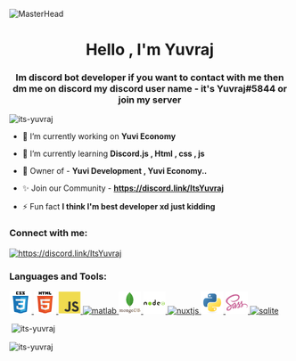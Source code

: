

<!--
**its-Yuvraj/its-Yuvraj** is a ✨ _special_ ✨ repository because its `README.md` (this file) appears on your GitHub profile.

Here are some ideas to get you started:

- 🔭 I’m currently working on ...
- 🌱 I’m currently learning ...
- 👯 I’m looking to collaborate on ...
- 🤔 I’m looking for help with ...
- 💬 Ask me about ...
- 📫 How to reach me: ...
- 😄 Pronouns: ...
- ⚡ Fun fact: ...
-->
![MasterHead](https://media.discordapp.net/attachments/936889496136474664/946344693220900914/20220224_152424.jpg)
<h1 align="center">Hello , I'm Yuvraj</h1>
<h3 align="center">Im discord bot developer if you want to contact with me then dm me on discord my discord user name - it's Yuvraj#5844 or join my server</h3>

<p align="left"> <img src="https://komarev.com/ghpvc/?username=its-yuvraj&label=Profile%20views&color=3557b5&style=flat" alt="its-yuvraj" /> </p>

- 🔭 I’m currently working on **Yuvi Economy**

- 🌱 I’m currently learning **Discord.js , Html , css , js**

- 👑 Owner of - **Yuvi Development , Yuvi Economy..**

- ✨ Join our Community - **https://discord.link/ItsYuvraj**

- ⚡ Fun fact **I think I'm best developer xd just kidding**

<h3 align="left">Connect with me:</h3>
<p align="left">
<a href="https://discord.gg/https://discord.link/ItsYuvraj" target="blank"><img align="center" src="https://raw.githubusercontent.com/rahuldkjain/github-profile-readme-generator/master/src/images/icons/Social/discord.svg" alt="https://discord.link/ItsYuvraj" height="30" width="40" /></a>
</p>

<h3 align="left">Languages and Tools:</h3>
<p align="left"> <a href="https://www.w3schools.com/css/" target="_blank" rel="noreferrer"> <img src="https://raw.githubusercontent.com/devicons/devicon/master/icons/css3/css3-original-wordmark.svg" alt="css3" width="40" height="40"/> </a> <a href="https://www.w3.org/html/" target="_blank" rel="noreferrer"> <img src="https://raw.githubusercontent.com/devicons/devicon/master/icons/html5/html5-original-wordmark.svg" alt="html5" width="40" height="40"/> </a> <a href="https://developer.mozilla.org/en-US/docs/Web/JavaScript" target="_blank" rel="noreferrer"> <img src="https://raw.githubusercontent.com/devicons/devicon/master/icons/javascript/javascript-original.svg" alt="javascript" width="40" height="40"/> </a> <a href="https://www.mathworks.com/" target="_blank" rel="noreferrer"> <img src="https://upload.wikimedia.org/wikipedia/commons/2/21/Matlab_Logo.png" alt="matlab" width="40" height="40"/> </a> <a href="https://www.mongodb.com/" target="_blank" rel="noreferrer"> <img src="https://raw.githubusercontent.com/devicons/devicon/master/icons/mongodb/mongodb-original-wordmark.svg" alt="mongodb" width="40" height="40"/> </a> <a href="https://nodejs.org" target="_blank" rel="noreferrer"> <img src="https://raw.githubusercontent.com/devicons/devicon/master/icons/nodejs/nodejs-original-wordmark.svg" alt="nodejs" width="40" height="40"/> </a> <a href="https://nuxtjs.org/" target="_blank" rel="noreferrer"> <img src="https://www.vectorlogo.zone/logos/nuxtjs/nuxtjs-icon.svg" alt="nuxtjs" width="40" height="40"/> </a> <a href="https://www.python.org" target="_blank" rel="noreferrer"> <img src="https://raw.githubusercontent.com/devicons/devicon/master/icons/python/python-original.svg" alt="python" width="40" height="40"/> </a> <a href="https://sass-lang.com" target="_blank" rel="noreferrer"> <img src="https://raw.githubusercontent.com/devicons/devicon/master/icons/sass/sass-original.svg" alt="sass" width="40" height="40"/> </a> <a href="https://www.sqlite.org/" target="_blank" rel="noreferrer"> <img src="https://www.vectorlogo.zone/logos/sqlite/sqlite-icon.svg" alt="sqlite" width="40" height="40"/> </a> </p>

<p>&nbsp;<img align="center" src="https://github-readme-stats.vercel.app/api?username=its-yuvraj&show_icons=true&text_color=ffffff&bg_color=000000&locale=en" alt="its-yuvraj" /></p>

<p><img align="center" src="https://github-readme-streak-stats.herokuapp.com/?user=its-yuvraj&theme=highcontrast" alt="its-yuvraj" /></p>

